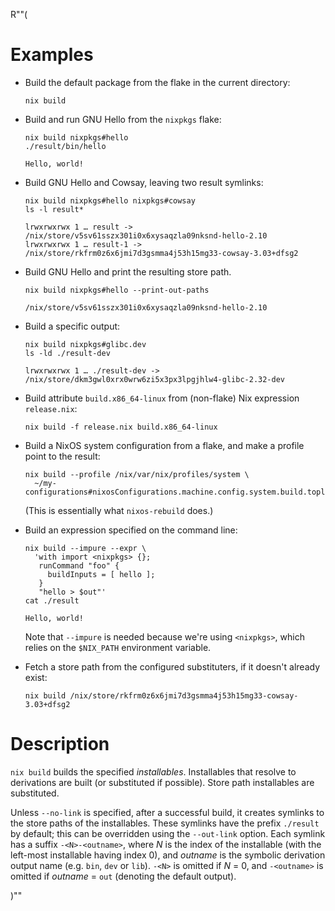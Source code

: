 R""(

# Examples

* Build the default package from the flake in the current directory:

  ```console
  nix build
  ```

* Build and run GNU Hello from the `nixpkgs` flake:

  ```console
  nix build nixpkgs#hello
  ./result/bin/hello
  ```

      Hello, world!

* Build GNU Hello and Cowsay, leaving two result symlinks:

  ```console
  nix build nixpkgs#hello nixpkgs#cowsay
  ls -l result*
  ```

      lrwxrwxrwx 1 … result -> /nix/store/v5sv61sszx301i0x6xysaqzla09nksnd-hello-2.10
      lrwxrwxrwx 1 … result-1 -> /nix/store/rkfrm0z6x6jmi7d3gsmma4j53h15mg33-cowsay-3.03+dfsg2

* Build GNU Hello and print the resulting store path.

  ```console
  nix build nixpkgs#hello --print-out-paths
  ```

      /nix/store/v5sv61sszx301i0x6xysaqzla09nksnd-hello-2.10

* Build a specific output:

  ```console
  nix build nixpkgs#glibc.dev
  ls -ld ./result-dev
  ```

      lrwxrwxrwx 1 … ./result-dev -> /nix/store/dkm3gwl0xrx0wrw6zi5x3px3lpgjhlw4-glibc-2.32-dev

* Build attribute `build.x86_64-linux` from (non-flake) Nix expression
  `release.nix`:

  ```console
  nix build -f release.nix build.x86_64-linux
  ```

* Build a NixOS system configuration from a flake, and make a profile
  point to the result:

  ```console
  nix build --profile /nix/var/nix/profiles/system \
    ~/my-configurations#nixosConfigurations.machine.config.system.build.toplevel
  ```

  (This is essentially what `nixos-rebuild` does.)

* Build an expression specified on the command line:

  ```console
  nix build --impure --expr \
    'with import <nixpkgs> {};
     runCommand "foo" {
       buildInputs = [ hello ];
     }
     "hello > $out"'
  cat ./result
  ```

      Hello, world!

  Note that `--impure` is needed because we're using `<nixpkgs>`,
  which relies on the `$NIX_PATH` environment variable.

* Fetch a store path from the configured substituters, if it doesn't
  already exist:

  ```console
  nix build /nix/store/rkfrm0z6x6jmi7d3gsmma4j53h15mg33-cowsay-3.03+dfsg2
  ```

# Description

`nix build` builds the specified *installables*. Installables that
resolve to derivations are built (or substituted if possible). Store
path installables are substituted.

Unless `--no-link` is specified, after a successful build, it creates
symlinks to the store paths of the installables. These symlinks have
the prefix `./result` by default; this can be overridden using the
`--out-link` option. Each symlink has a suffix `-<N>-<outname>`, where
*N* is the index of the installable (with the left-most installable
having index 0), and *outname* is the symbolic derivation output name
(e.g. `bin`, `dev` or `lib`). `-<N>` is omitted if *N* = 0, and
`-<outname>` is omitted if *outname* = `out` (denoting the default
output).

)""
